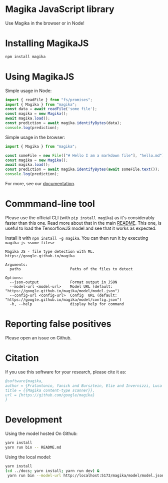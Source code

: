 # Magika JavaScript library
Use Magika in the browser or in Node!

# Installing MagikaJS
```bash
npm install magika
```

# Using MagikaJS
Simple usage in Node:
```js
import { readFile } from "fs/promises";
import { Magika } from "magika";
const data = await readFile('some file');
const magika = new Magika();
await magika.load();
const prediction = await magika.identifyBytes(data);
console.log(prediction);
```

Simple usage in the browser:
```js
import { Magika } from "magika";

const someFile = new File(["# Hello I am a markdown file"], "hello.md")
const magika = new Magika();
await magika.load();
const prediction = await magika.identifyBytes(await someFile.text());
console.log(prediction);
```
For more, see our [documentation](./DOCS.md).

# Commmand-line tool
Please use the official CLI (with `pip install magika`) as it's considerably faster than this one.
Read more about that in the main [README](../README.md).
This one, is useful to load the TensorflowJS model and see that it works as expected.

Install it with `npm install -g magika`. You can then run it by executing `magika-js <some files>`
```help
Magika JS - file type detection with ML. https://google.github.io/magika

Arguments:
  paths                      Paths of the files to detect

Options:
  --json-output              Format output in JSON
  --model-url <model-url>    Model URL (default: "https://google.github.io/magika/model/model.json")
  --config-url <config-url>  Config  URL (default: "https://google.github.io/magika/model/config.json")
  -h, --help                 display help for command

```

# Reporting false positives
Please open an issue on Github.

# Citation
If you use this software for your research, please cite it as:
```bibtex
@software{magika,
author = {Fratantonio, Yanick and Bursztein, Elie and Invernizzi, Luca and Zhang, Marina and Metitieri, Giancarlo and Kurt, Thomas and Galilee, Francois and Petit-Bianco, Alexandre and Farah, Loua and Albertini, Ange},
title = {{Magika content-type scanner}},
url = {https://github.com/google/magika}
}
```

# Development
Using the model hosted On Github:
```bash
yarn install
yarn run bin -- README.md
```

Using the local model:
```bash
yarn install
(cd ../docs; yarn install; yarn run dev) &
 yarn run bin --model-url http://localhost:5173/magika/model/model.json --config-url http://localhost:5173/magika/model/config.json test_data/*
```
